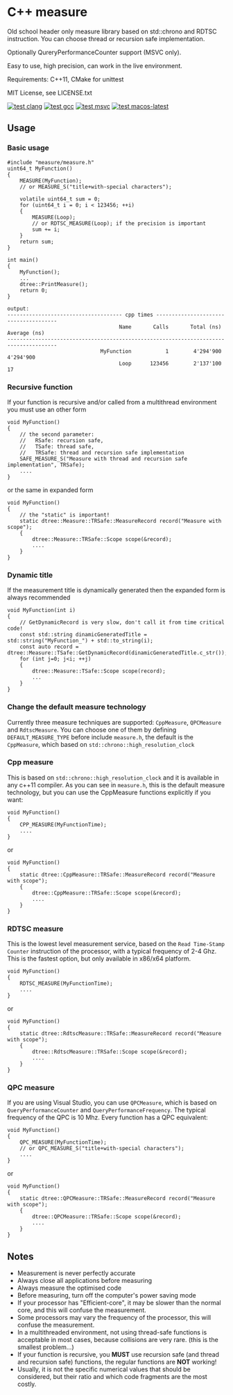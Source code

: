 # C++ measure

Old school header only measure library based on std::chrono and RDTSC instruction.
You can choose thread or recursion safe implementation.

Optionally QureryPerformanceCounter support (MSVC only).

Easy to use, high precision, can work in the live environment.

Requirements: C++11, CMake for unittest

MIT License, see LICENSE.txt

[![test clang](https://github.com/Rezangyal/measure/actions/workflows/cmake-clang.yml/badge.svg)](https://github.com/Rezangyal/measure/actions/workflows/cmake-clang.yml)
[![test gcc](https://github.com/Rezangyal/measure/actions/workflows/cmake-gcc.yml/badge.svg)](https://github.com/Rezangyal/measure/actions/workflows/cmake-gcc.yml)
[![test msvc](https://github.com/Rezangyal/measure/actions/workflows/cmake-msvc.yml/badge.svg)](https://github.com/Rezangyal/measure/actions/workflows/cmake-msvc.yml)
[![test macos-latest](https://github.com/Rezangyal/measure/actions/workflows/macos_test.yml/badge.svg)](https://github.com/Rezangyal/measure/actions/workflows/macos_test.yml)

## Usage

### Basic usage
```
#include "measure/measure.h"
uint64_t MyFunction()
{
    MEASURE(MyFunction);
    // or MEASURE_S("title+with-special characters");

    volatile uint64_t sum = 0;
    for (uint64_t i = 0; i < 123456; ++i)
    {
        MEASURE(Loop);
        // or RDTSC_MEASURE(Loop); if the precision is important
        sum += i;
    }
    return sum;
}

int main()
{
    MyFunction();
    ...
    dtree::PrintMeasure();
    return 0;
}

output:
------------------------------------- cpp times --------------------------------------
                                    Name       Calls       Total (ns)     Average (ns)
--------------------------------------------------------------------------------------
                              MyFunction           1        4'294'900        4'294'900
                                    Loop      123456        2'137'100               17
```


### Recursive function
If your function is recursive and/or called from a multithread environment you must use an other form
```
void MyFunction()
{
    // the second parameter:
    //   RSafe: recursion safe,
    //   TSafe: thread safe,
    //   TRSafe: thread and recursion safe implementation
    SAFE_MEASURE_S("Measure with thread and recursion safe implementation", TRSafe);
    ....
}
```
or the same in expanded form
```
void MyFunction()
{
    // the "static" is important!
    static dtree::Measure::TRSafe::MeasureRecord record("Measure with scope");
    {
        dtree::Measure::TRSafe::Scope scope(&record);
        ....
    }
}
```

### Dynamic title
If the measurement title is dynamically generated then the expanded form is always recommended
```
void MyFunction(int i)
{
    // GetDynamicRecord is very slow, don't call it from time critical code!
    const std::string dinamicGeneratedTitle = std::string("MyFunction_") + std::to_string(i);
    const auto record = dtree::Measure::TSafe::GetDynamicRecord(dinamicGeneratedTitle.c_str());
    for (int j=0; j<i; ++j)
    {
        dtree::Measure::TSafe::Scope scope(record);
        ...
    }
}
```

### Change the default measure technology
Currently three measure techniques are supported: `CppMeasure`, `QPCMeasure` and `RdtscMeasure`.
You can choose one of them by defining `DEFAULT_MEASURE_TYPE` before include `measure.h`,
the default is the `CppMeasure`, which based on `std::chrono::high_resolution_clock`

### Cpp measure
This is based on `std::chrono::high_resolution_clock` and it is available in any c++11 compiler.
As you can see in `measure.h`, this is the default measure technology,
but you can use the CppMeasure functions explicitly if you want:
```
void MyFunction()
{
    CPP_MEASURE(MyFunctionTime);
    ....
}
```
or
```
void MyFunction()
{
    static dtree::CppMeasure::TRSafe::MeasureRecord record("Measure with scope");
    {
        dtree::CppMeasure::TRSafe::Scope scope(&record);
        ....
    }
}
```

### RDTSC measure
This is the lowest level measurement service,
based on the `Read Time-Stamp Counter` instruction of the processor,
with a typical frequency of 2-4 Ghz.
This is the fastest option, but only available in x86/x64 platform.
```
void MyFunction()
{
    RDTSC_MEASURE(MyFunctionTime);
    ....
}
```
or
```
void MyFunction()
{
    static dtree::RdtscMeasure::TRSafe::MeasureRecord record("Measure with scope");
    {
        dtree::RdtscMeasure::TRSafe::Scope scope(&record);
        ....
    }
}
```

### QPC measure
If you are using Visual Studio, you can use `QPCMeasure`,
which is based on `QueryPerformanceCounter` and `QueryPerformanceFrequency`.
The typical frequency of the QPC is 10 Mhz. Every function has a QPC equivalent:
```
void MyFunction()
{
    QPC_MEASURE(MyFunctionTime);
    // or QPC_MEASURE_S("title+with-special characters");
    ....
}
```
or
```
void MyFunction()
{
    static dtree::QPCMeasure::TRSafe::MeasureRecord record("Measure with scope");
    {
        dtree::QPCMeasure::TRSafe::Scope scope(&record);
        ....
    }
}
```

## Notes

- Measurement is never perfectly accurate
- Always close all applications before measuring
- Always measure the optimised code
- Before measuring, turn off the computer's power saving mode
- If your processor has "Efficient-core", it may be slower than the normal core,
  and this will confuse the measurement.
- Some processors may vary the frequency of the processor, this will confuse the measurement.
- In a multithreaded environment, not using thread-safe functions
  is acceptable in most cases, because collisions are very rare. (this is the smallest problem...)
- If your function is recursive, you __MUST__ use recursion safe (and thread and recursion safe)
  functions, the regular functions are __NOT__ working!
- Usually, it is not the specific numerical values that should be considered,
  but their ratio and which code fragments are the most costly.






